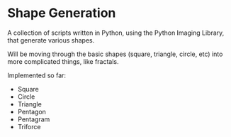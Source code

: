 Shape Generation
================

A collection of scripts written in Python, using the Python Imaging Library, that generate various shapes.

Will be moving through the basic shapes (square, triangle, circle, etc) into more complicated things, like fractals.

Implemented so far:

* Square
* Circle
* Triangle
* Pentagon
* Pentagram
* Triforce
